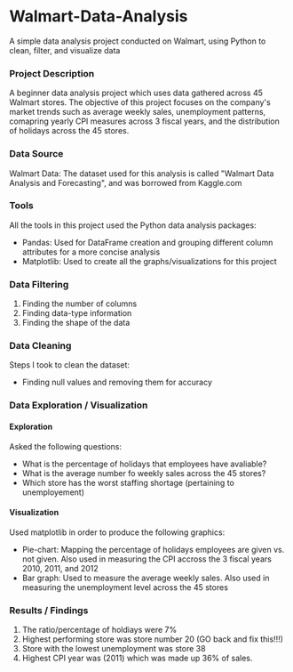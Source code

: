 # Walmart-Data-Analysis
A simple data analysis project conducted on Walmart, using Python to clean, filter, and visualize data

### Project Description
A beginner data analysis project which uses data gathered across 45 Walmart stores. The objective of this project focuses on the company's market trends such as average weekly sales, unemployment patterns, comapring yearly CPI measures across 3 fiscal years, and the distribution of holidays across the 45 stores.

### Data Source
Walmart Data: The dataset used for this analysis is called "Walmart Data Analysis and Forecasting", and was borrowed from Kaggle.com

### Tools
All the tools in this project used the Python data analysis packages:

- Pandas: Used for DataFrame creation and grouping different column attributes for a more concise analysis
- Matplotlib: Used to create all the graphs/visualizations for this project

### Data Filtering

1. Finding the number of columns
2. Finding data-type information
3. Finding the shape of the data

### Data Cleaning

Steps I took to clean the dataset:

- Finding null values and removing them for accuracy

### Data Exploration / Visualization

#### Exploration

Asked the following questions:
- What is the percentage of holidays that employees have avaliable?
- What is the average number fo weekly sales across the 45 stores?
- Which store has the worst staffing shortage (pertaining to unemployement)

#### Visualization
Used matplotlib in order to produce the following graphics:
 - Pie-chart: Mapping the percentage of holidays employees are given vs. not given. Also used in measuring the CPI accross the 3 fiscal years 2010, 2011, and 2012
 - Bar graph: Used to measure the average weekly sales. Also used in measuring the unemployment level across the 45 stores

### Results / Findings

1. The ratio/percentage of holdiays were 7%
2. Highest performing store was store number 20 (GO back and fix this!!!)
3. Store with the lowest unemployment was store 38
4. Highest CPI year was (2011) which was made up 36% of sales.



